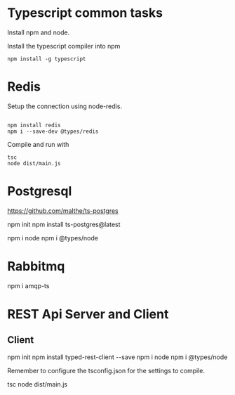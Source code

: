# Typescript common tasks

Install npm and node.

Install the typescript compiler into npm

```
npm install -g typescript
```

# Redis 

Setup the connection using node-redis.

```

npm install redis
npm i --save-dev @types/redis

```

Compile and run with 

```
tsc
node dist/main.js
```

# Postgresql 

https://github.com/malthe/ts-postgres

npm init
npm install ts-postgres@latest

npm i node
npm i @types/node

# Rabbitmq 

npm i amqp-ts



# REST Api Server and Client

## Client

npm init
npm install typed-rest-client --save
npm i node
npm i @types/node

Remember to configure the tsconfig.json for the settings to compile. 

tsc
node dist/main.js